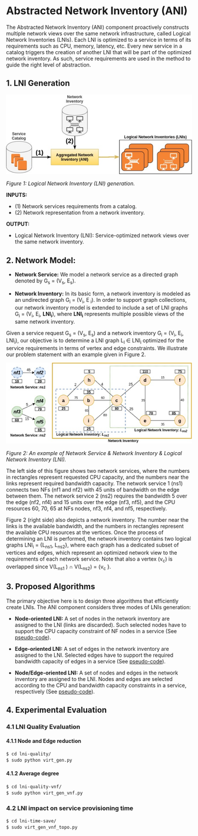 # Abstracted Network Inventory (ANI)

The Abstracted Network Inventory (ANI) component proactively constructs multiple network views over the same network infrastructure, called Logical Network Inventories (LNIs). Each LNI is optimized to a service in terms of its requirements such as CPU, memory, latency, etc. Every new service in a catalog triggers the creation of another LNI that will be part of the optimized network inventory. As such, service requirements are used in the method to guide the right level of abstraction.

## 1. LNI Generation

![N|Solid](./figures/lni-gen.jpg)

*Figure 1: Logical Network Inventory (LNI) generation.*

**INPUTS:**
- (1) Network services requirements from a catalog.
- (2) Network representation from a network inventory.

**OUTPUT:**
- Logical Network Inventory (LNI): Service-optimized network views over the same network inventory.

## 2. Network Model:

- **Network Service:** We model a network service as a directed graph denoted by G<sub>s</sub> = (V<sub>s</sub>, E<sub>s</sub>).

- **Network Inventory:** In its basic form, a network inventory is modeled as an undirected graph G<sub>i</sub> = (V<sub>i</sub>, E<sub> i</sub>). In order to support graph collections, our network inventory model is extended to include a set of LNI graphs
G<sub>i</sub> = (V<sub>i</sub>, E<sub>i</sub>, **LNI<sub>i</sub>**), where **LNI<sub>i</sub>** represents multiple possible views of the same network inventory.

Given a service request G<sub>s</sub> = (V<sub>s</sub>, E<sub>s</sub>) and a network inventory G<sub>i</sub> = (V<sub>i</sub>, E<sub>i</sub>, LNI<sub>i</sub>), our objective is to determine a LNI graph L<sub>l</sub> ∈ LNI<sub>i</sub> optimized for the service requirements in terms of vertex and edge constraints. We illustrate our problem statement with an example given in Figure 2.

![N|Solid](./figures/net-model.jpg)

*Figure 2: An example of Network Service & Network Inventory
& Logical Network Inventory (LNI).*

The left side of this figure shows two network services, where the numbers in rectangles represent requested CPU capacity, and the numbers near the links represent required bandwidth capacity. The network service 1 (ns1) connects two NFs (nf1 and nf2) with 45 units of bandwidth on the edge between them. The network service 2 (ns2) requires the bandwidth 5 over the edge (nf2, nf4) and 15 units over the edge (nf3, nf5), and the CPU resources 60, 70, 65 at NFs nodes, nf3, nf4, and nf5, respectively.

Figure 2 (right side) also depicts a network inventory. The number near the links is the available bandwidth, and the numbers in rectangles represent the available CPU resources at the vertices. Once the process of determining an LNI is performed, the network inventory contains two logical graphs LNI<sub>i</sub> = {L<sub>ns1</sub>, L<sub>ns2</sub>}, where each graph has a dedicated subset of vertices and edges, which represent an optimized network view to the requirements of each network service. Note that also a vertex (v<sub>c</sub>) is overlapped since V(L<sub>ns1</sub> ) ∩ V(L<sub>ns2</sub>) = {v<sub>c</sub> }.

## 3. Proposed Algorithms

The primary objective here is to design three algorithms that efficiently create LNIs. The ANI component considers three modes of LNIs generation:

- **Node-oriented LNI:** A set of nodes in the network inventory are assigned to the LNI (links are discarded). Such selected nodes have to support the CPU capacity constraint of NF nodes in a service (See [pseudo-code](figures/alg/node-lni.png)).

- **Edge-oriented LNI:** A set of edges in the network inventory are assigned to the LNI. Selected edges have to support the required bandwidth capacity of edges in a service (See [pseudo-code](figures/alg/edge-lni.png)).

- **Node/Edge-oriented LNI:** A set of nodes and edges in the network inventory are assigned to the LNI. Nodes and edges are selected according to the CPU and bandwidth capacity constraints in a service, respectively (See [pseudo-code](figures/alg/node-edge-lni.png)).

## 4. Experimental Evaluation

### 4.1 LNI Quality Evaluation

#### 4.1.1 Node and Edge reduction
```sh
$ cd lni-quality/
$ sudo python virt_gen.py
```

#### 4.1.2 Average degree
```sh
$ cd lni-quality-vnf/
$ sudo python virt_gen_vnf.py
```

### 4.2 LNI impact on service provisioning time
```sh
$ cd lni-time-save/
$ sudo virt_gen_vnf_topo.py
```
